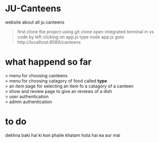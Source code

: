 # JU-Canteens
website about all ju canteens

> first clone the project using git clone
> open integrated terminal in vs code by left clicking on app.js
> type node app.js
> goto http://localhost:8080/canteens
 

<h1>what happend so far</h1>
> menu for choosing canteens<br/>
> menu for choosing catagory of food called <b>type</b><br/>
> an <i>item</i> page for selecting an item fo a catagory of a canteen<br/>
> show and review page to give an reviews of a dish<br/>
> user authentication <br/>
> admin authentication <br/>

<h1>to do </h1>
dekhna baki hai ki kon phaile khatam hota hai ea aur mai
